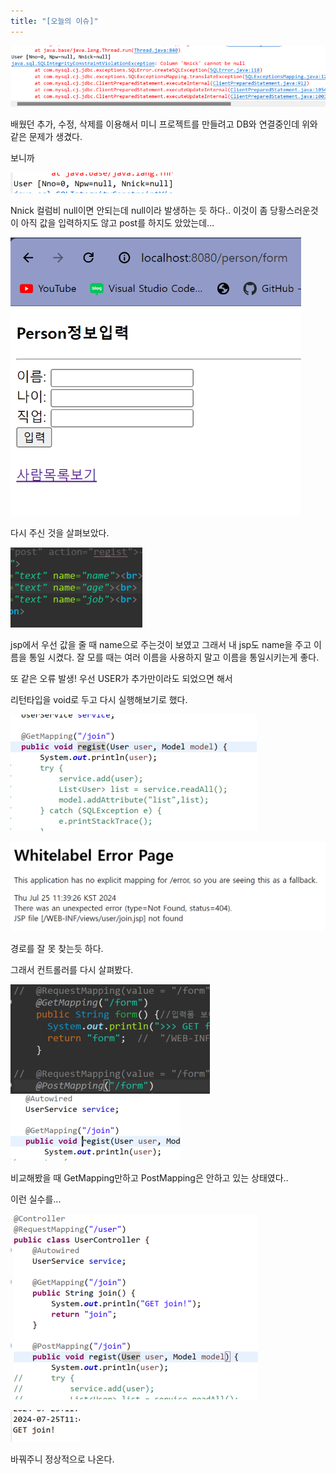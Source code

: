 ```yaml
---
title: "[오늘의 이슈]"
---
```


![image-20240725113112419](../../images/Untitled/image-20240725113112419.png)

배웠던 추가, 수정, 삭제를 이용해서 미니 프로젝트를 만들려고 DB와 연결중인데 위와 같은 문제가 생겼다.

보니까 

![image-20240725113217208](../../images/Untitled/image-20240725113217208.png)

Nnick 컬럼비 null이면 안되는데 null이라 발생하는 듯 하다.. 이것이 좀 당황스러운것이 아직 값을 입력하지도 않고 post를 하지도 았았는데...

<img src="../../images/Untitled/image-20240725113439174.png" alt="image-20240725113439174" style="zoom:67%;" />

다시 주신 것을 살펴보았다.

![image-20240725113606768](../../images/Untitled/image-20240725113606768.png)

jsp에서 우선 값을 줄 때 name으로 주는것이 보였고 그래서 내 jsp도 name을 주고 이름을 통일 시켰다. 잘 모를 때는 여러 이름을 사용하지 말고 이름을 통일시키는게 좋다.

또 같은 오류 발생! 우선 USER가 추가만이라도 되었으면 해서

리턴타입을 void로 두고 다시 실행해보기로 했다.

![image-20240725113913195](../../images/Untitled/image-20240725113913195.png)

<img src="../../images/Untitled/image-20240725113948890.png" alt="image-20240725113948890" style="zoom:80%;" />

경로를 잘 못 찾는듯 하다. 

그래서 컨트롤러를 다시 살펴봤다.

![image-20240725114206297](../../images/Untitled/image-20240725114206297.png)![image-20240725114247372](../../images/Untitled/image-20240725114247372.png)

비교해봤을 때 GetMapping만하고 PostMapping은 안하고 있는 상태였다..

이런 실수를...

![image-20240725114603349](../../images/Untitled/image-20240725114603349.png)

![image-20240725114609496](../../images/Untitled/image-20240725114609496.png)

바꿔주니 정상적으로 나온다.

